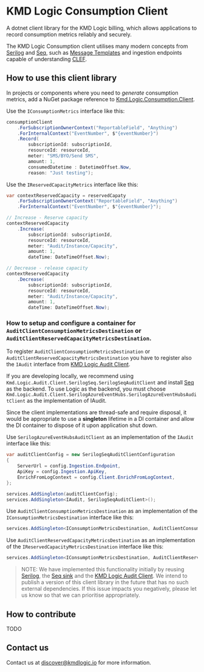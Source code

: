 # KMD Logic Consumption Client

A dotnet client library for the KMD Logic billing, which allows applications to record consumption metrics reliably and securely.

The KMD Logic Consumption client utilises many modern concepts from [Serilog](https://serilog.net/) and [Seq](https://getseq.net/), such as [Message Templates](https://messagetemplates.org/) and ingestion endpoints capable of understanding [CLEF](https://docs.getseq.net/docs/posting-raw-events).

## How to use this client library

In projects or components where you need to *generate* consumption metrics, add a NuGet package reference to [Kmd.Logic.Consumption.Client](https://www.nuget.org/packages/Kmd.Logic.Consumption.Client).
 
Use the `IConsumptionMetrics` interface like this:

```c#
consumptionClient
    .ForSubscriptionOwnerContext("ReportableField", "Anything")
    .ForInternalContext("EventNumber", $"{eventNumber}")
    .Record(
        subscriptionId: subscriptionId,
        resourceId: resourceId,
        meter: "SMS/BYO/Send SMS",
        amount: 1,
	    consumedDatetime : DatetimeOffset.Now,
        reason: "Just testing");
```

Use the `IReservedCapacityMetrics` interface like this:

```c#
var contextReservedCapacity = reservedCapaty
    .ForSubscriptionOwnerContext("ReportableField", "Anything")
    .ForInternalContext("EventNumber", $"{eventNumber}");

// Increase - Reserve capacity
contextReservedCapacity
    .Increase(
        subscriptionId: subscriptionId,
        resourceId: resourceId,
        meter: "Audit/Instance/Capacity",
        amount: 1,
        dateTime: DateTimeOffset.Now);

// Decrease - release capacity
contextReservedCapacity
    .Decrease(
        subscriptionId: subscriptionId,
        resourceId: resourceId,
        meter: "Audit/Instance/Capacity",
        amount: 1,
        dateTime: DateTimeOffset.Now);
```

### How to setup and configure a container for `AuditClientConsumptionMetricsDestination` or `AuditClientReservedCapacityMetricsDestination`.
To register `AuditClientConsumptionMetricsDestination` or `AuditClientReservedCapacityMetricsDestination` you have to register also the `IAudit` interface from [KMD Logic Audit Client](https://github.com/kmdlogic/kmd-logic-audit-client). 

If you are developing locally, we recommend using `Kmd.Logic.Audit.Client.SerilogSeq.SerilogSeqAuditClient` and install [Seq](https://datalust.co/seq) as the backend. To use Logic as the backend, you must choose `Kmd.Logic.Audit.Client.SerilogAzureEventHubs.SerilogAzureEventHubsAuditClient` as the implementation of IAudit.

Since the client implementations are thread-safe and require disposal, it would be appropriate to use a **singleton** lifetime in a DI container and allow the DI container to dispose of it upon application shut down.

Use `SerilogAzureEventHubsAuditClient` as an implementation of the `IAudit` interface like this:
```c#
var auditClientConfig = new SerilogSeqAuditClientConfiguration
{
    ServerUrl = config.Ingestion.Endpoint,
    ApiKey = config.Ingestion.ApiKey,
    EnrichFromLogContext = config.Client.EnrichFromLogContext,
};

services.AddSingleton(auditClientConfig);
services.AddSingleton<IAudit, SerilogSeqAuditClient>();
```
Use `AuditClientConsumptionMetricsDestination` as an implementation of the `IConsumptionMetricsDestination` interface like this:
```c#
services.AddSingleton<IConsumptionMetricsDestination, AuditClientConsumptionMetricsDestination>();
```
Use `AuditClientReservedCapacityMetricsDestination` as an implementation of the `IReservedCapacityMetricsDestination` interface like this:
```c#
services.AddSingleton<IConsumptionMetricsDestination, AuditClientReservedCapacityMetricsDestination>();
```

> NOTE: We have implemented this functionality initially by reusing [Serilog](https://github.com/serilog/serilog), the [Seq sink](https://github.com/serilog/serilog-sinks-seq) and the [KMD Logic Audit Client](https://github.com/kmdlogic/kmd-logic-audit-client). We intend to publish a version of this client library in the future that has no such external dependencies. If this issue impacts you negatively, please let us know so that we can prioritise appropriately.

## How to contribute

TODO

## Contact us

Contact us at discover@kmdlogic.io for more information.
